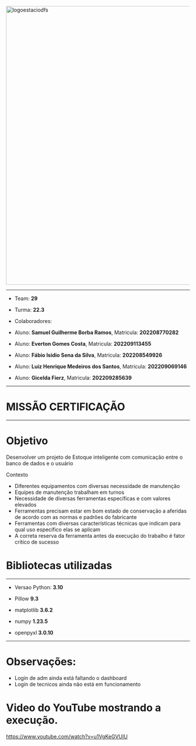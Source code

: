 
<img width="762" alt="logoestaciodfs" src="https://user-images.githubusercontent.com/104142117/204535322-571ae0a5-b475-4441-83b2-06ba02d9930d.png">

---

- Team: **29**
- Turma: **22.3**
- Colaboradores:

- Aluno: **Samuel Guilherme Borba Ramos**, Matricula: **202208770282**
- Aluno: **Everton Gomes Costa**, Matricula: **202209113455**
- Aluno: **Fábio Isidio Sena da Silva**, Matricula: **202208549926**
- Aluno: **Luiz Henrique Medeiros dos Santos**, Matricula: **202209069146**
- Aluno: **Gicelda Fierz**, Matricula: **202209285639**

---

# MISSÃO CERTIFICAÇÃO

---


# Objetivo
Desenvolver um projeto de Estoque inteligente com comunicação entre o banco de dados e o usuário

Contexto
- Diferentes equipamentos com diversas necessidade de manutenção
- Equipes de manutenção trabalham em turnos
- Necessidade de diversas ferramentas
específicas e com valores elevados
- Ferramentas precisam estar em bom estado de
conservação a aferidas de acordo com as
normas e padrões do fabricante
- Ferramentas com diversas características
técnicas que indicam para qual uso específico
elas se aplicam
- A correta reserva da ferramenta antes da
execução do trabalho é fator critico de sucesso

# Bibliotecas utilizadas

---
- Versao Python: **3.10**

- Pillow **9.3**
- matplotlib **3.6.2**
- numpy **1.23.5**
- openpyxl **3.0.10**
---
# Observações:
- Login de adm ainda está faltando o dashboard
- Login de tecnicos ainda não está em funcionamento

# Video do YouTube mostrando a execução.
https://www.youtube.com/watch?v=u1VgKeGVUIU






